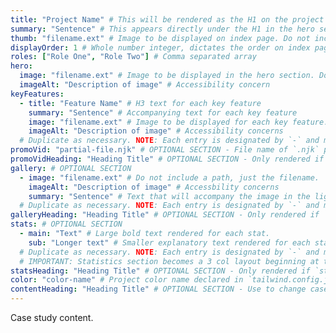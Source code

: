 ```yaml
---
title: "Project Name" # This will be rendered as the H1 on the project page
summary: "Sentence" # This appears directly under the H1 in the hero section
thumb: "filename.ext" # Image to be displayed on index page. Do not include a path, just the filename.
displayOrder: 1 # Whole number integer, dictates the order on index page
roles: ["Role One", "Role Two"] # Comma separated array
hero:
  image: "filename.ext" # Image to be displayed in the hero section. Do not include a path, just the filename.
  imageAlt: "Description of image" # Accessibility concern
keyFeatures:
  - title: "Feature Name" # H3 text for each key feature
    summary: "Sentence" # Accompanying text for each key feature
    image: "filename.ext" # Image to be displayed for each key feature. Do not include a path, just the filename.
    imageAlt: "Description of image" # Accessibility concerns
  # Duplicate as necessary. NOTE: Each entry is designated by `-` and must include the four listed keys
promoVid: "partial-file.njk" # OPTIONAL SECTION - File name of `.njk` partial. See project readme for configuration instructions.
promoVidHeading: "Heading Title" # OPTIONAL SECTION - Only rendered if `promoVid` is present. Use to change promotional video section heading. Defaults to "Promotional Video" if omitted.
gallery: # OPTIONAL SECTION
  - image: "filename.ext" # Do not include a path, just the filename.
    imageAlt: "Description of image" # Accessbility concerns
    summary: "Sentence" # Text that will accompany the image in the lightbox section
  # Duplicate as necessary. NOTE: Each entry is designated by `-` and must include the three listed keys
galleryHeading: "Heading Title" # OPTIONAL SECTION - Only rendered if `gallery` is present. Use to change gallery section heading. Defaults to "Gallery" if omitted.
stats: # OPTIONAL SECTION
  - main: "Text" # Large bold text rendered for each stat.
    sub: "Longer text" # Smaller explanatory text rendered for each stat.
  # Duplicate as necessary. NOTE: Each entry is designated by `-` and must include the two listed keys.
  # IMPORTANT: Statistics section becomes a 3 col layout beginning at tablet size.
statsHeading: "Heading Title" # OPTIONAL SECTION - Only rendered if `stats` is present. Use to change statistics section heading. Defaults to "Project Statistics" if omitted.
color: "color-name" # Project color name declared in `tailwind.config.js`. See project readme for configuration instructions
contentHeading: "Heading Title" # OPTIONAL SECTION - Use to change case study heading. Defaults to "Case Study" if omitted.
---
```


Case study content.
